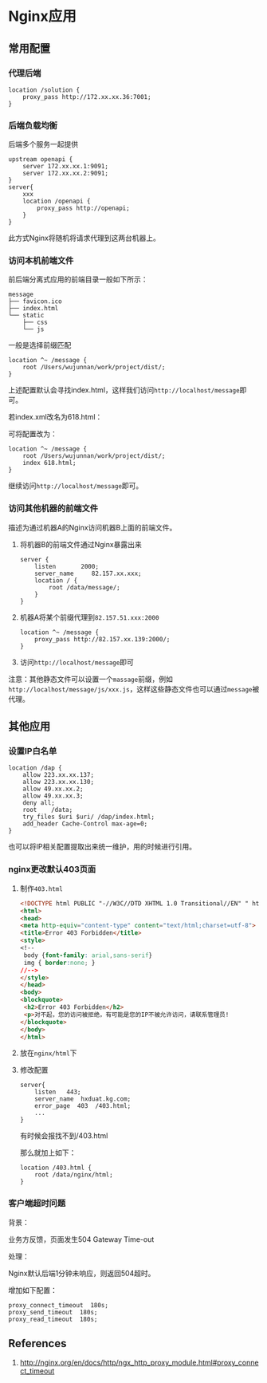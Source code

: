 # Nginx应用

## 常用配置

### 代理后端

```nginx
location /solution {
    proxy_pass http://172.xx.xx.36:7001;
}
```

### 后端负载均衡

后端多个服务一起提供

```nginx
upstream openapi {
    server 172.xx.xx.1:9091;
    server 172.xx.xx.2:9091;
}
server{
    xxx
    location /openapi {
        proxy_pass http://openapi;
    }
}
```

此方式Nginx将随机将请求代理到这两台机器上。

### 访问本机前端文件

前后端分离式应用的前端目录一般如下所示：

```
message
├── favicon.ico
├── index.html
└── static
    ├── css
    └── js
```

一般是选择前缀匹配

```nginx
location ^~ /message {
    root /Users/wujunnan/work/project/dist/;
}
```

上述配置默认会寻找index.html，这样我们访问`http://localhost/message`即可。

若index.xml改名为618.html：

可将配置改为：

```nginx
location ^~ /message {
    root /Users/wujunnan/work/project/dist/;
    index 618.html;
}
```

继续访问`http://localhost/message`即可。

### 访问其他机器的前端文件

描述为通过机器A的Nginx访问机器B上面的前端文件。

1. 将机器B的前端文件通过Nginx暴露出来

   ```nginx
   server {
       listen       2000;
       server_name     82.157.xx.xxx;
       location / {
           root /data/message/;
       }
   }
   ```

2. 机器A将某个前缀代理到`82.157.51.xxx:2000`

   ```nginx
   location ^~ /message {
       proxy_pass http://82.157.xx.139:2000/;
   }
   ```

3. 访问`http://localhost/message`即可

注意：其他静态文件可以设置一个`massage`前缀，例如`http://localhost/message/js/xxx.js`，这样这些静态文件也可以通过`message`被代理。

## 其他应用

### 设置IP白名单

```nginx
location /dap {
    allow 223.xx.xx.137;
    allow 223.xx.xx.130;
    allow 49.xx.xx.2;
    allow 49.xx.xx.3;
    deny all;
    root    /data;
    try_files $uri $uri/ /dap/index.html;
    add_header Cache-Control max-age=0;
}
```

也可以将IP相关配置提取出来统一维护，用的时候进行引用。

### nginx更改默认403页面

1. 制作`403.html`

   ```html
   <!DOCTYPE html PUBLIC "-//W3C//DTD XHTML 1.0 Transitional//EN" " http://www.w3.org/TR/xhtml1/DTD/xhtml1-transitional.dtd">
   <html>
   <head>
   <meta http-equiv="content-type" content="text/html;charset=utf-8">
   <title>Error 403 Forbidden</title>
   <style>
   <!--
   	body {font-family: arial,sans-serif}
   	img { border:none; }
   //-->
   </style>
   </head>
   <body>
   <blockquote>
   	<h2>Error 403 Forbidden</h2>
   	<p>对不起，您的访问被拒绝，有可能是您的IP不被允许访问，请联系管理员!
   </blockquote>
   </body>
   </html>
   ```

2. 放在`nginx/html`下

3. 修改配置

   ```nginx
   server{
       listen	443;
       server_name	hxduat.kg.com;
       error_page  403  /403.html;
       ...
   }
   ```

   有时候会报找不到/403.html

   那么就加上如下：

   ```nginx
   location /403.html {
       root /data/nginx/html;
   }
   ```

### 客户端超时问题

背景：

业务方反馈，页面发生504 Gateway Time-out

处理：

Nginx默认后端1分钟未响应，则返回504超时。

增加如下配置：

```
proxy_connect_timeout  180s;
proxy_send_timeout  180s;
proxy_read_timeout  180s;
```

## References

1. http://nginx.org/en/docs/http/ngx_http_proxy_module.html#proxy_connect_timeout
